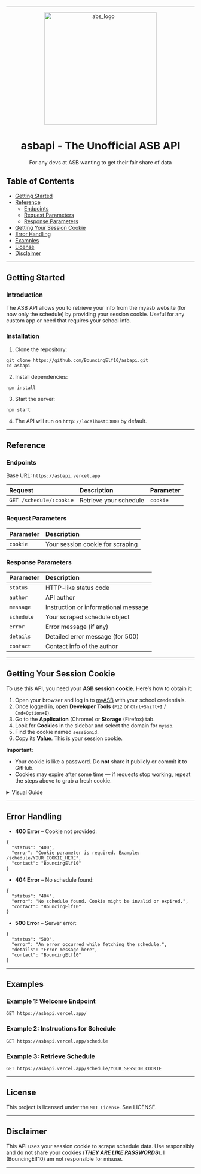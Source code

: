 
---

<p align="center"><img src="https://github.com/user-attachments/assets/7795e822-3acb-4ef6-9ab7-6a6967e74127" alt="abs_logo" width="300"></p>
<h1 align="center">asbapi - The Unofficial ASB API</h1>
<p align="center">For any devs at ASB wanting to get their fair share of data</p>

## Table of Contents

- [Getting Started](#getting-started)
- [Reference](#reference)
   - [Endpoints](#endpoints)
   - [Request Parameters](#request-parameters)
   - [Response Parameters](#response-parameters)
- [Getting Your Session Cookie](#getting-your-session-cookie)
- [Error Handling](#error-handling)
- [Examples](#examples)
- [License](#license)
- [Disclaimer](#disclaimer)

---

## Getting Started

### Introduction

The ASB API allows you to retrieve your info from the myasb website (for now only the schedule) by providing your session cookie. Useful for any custom app or need that requires your school info.

### Installation

1. Clone the repository:

```
git clone https://github.com/BouncingElf10/asbapi.git
cd asbapi
```

2. Install dependencies:

```
npm install
```

3. Start the server:

```
npm start
```

4. The API will run on `http://localhost:3000` by default.

---

## Reference

### Endpoints

Base URL: `https://asbapi.vercel.app`

| Request                 | Description            | Parameter |
|:------------------------|:-----------------------|:----------|
| `GET /schedule/:cookie` | Retrieve your schedule | `cookie`  |

### Request Parameters

| Parameter | Description                      |
| :-------- | :------------------------------- |
| `cookie`  | Your session cookie for scraping |

### Response Parameters

| Parameter  | Description                          |
|:-----------|:-------------------------------------|
| `status`   | HTTP-like status code                |
| `author`   | API author                           |
| `message`  | Instruction or informational message |
| `schedule` | Your scraped schedule object         |
| `error`    | Error message (if any)               |
| `details`  | Detailed error message (for 500)     |
| `contact`  | Contact info of the author           |

---

## Getting Your Session Cookie

To use this API, you need your **ASB session cookie**. Here’s how to obtain it:

1. Open your browser and log in to [myASB](https://myasb.asbarcelona.com/) with your school credentials.
2. Once logged in, open **Developer Tools** (`F12` or `Ctrl+Shift+I` / `Cmd+Option+I`).
3. Go to the **Application** (Chrome) or **Storage** (Firefox) tab.
4. Look for **Cookies** in the sidebar and select the domain for `myasb`.
5. Find the cookie named `sessionid`.
6. Copy its **Value**. This is your session cookie.

**Important:**

* Your cookie is like a password. Do **not** share it publicly or commit it to GitHub.
* Cookies may expire after some time — if requests stop working, repeat the steps above to grab a fresh cookie.

<details>
  <summary> Visual Guide</summary>
   
  <img width="1288" height="915" alt="helptogetcookie" src="https://github.com/user-attachments/assets/fc3cc23c-72af-4f9c-a8d4-791c78141d71" />
  
</details>


---

## Error Handling

* **400 Error** – Cookie not provided:

```
{
  "status": "400",
  "error": "Cookie parameter is required. Example: /schedule/YOUR_COOKIE_HERE",
  "contact": "BouncingElf10"
}
```

* **404 Error** – No schedule found:

```
{
  "status": "404",
  "error": "No schedule found. Cookie might be invalid or expired.",
  "contact": "BouncingElf10"
}
```

* **500 Error** – Server error:

```
{
  "status": "500",
  "error": "An error occurred while fetching the schedule.",
  "details": "Error message here",
  "contact": "BouncingElf10"
}
```

---

## Examples

### Example 1: Welcome Endpoint

```http
GET https://asbapi.vercel.app/
```

### Example 2: Instructions for Schedule

```http
GET https://asbapi.vercel.app/schedule
```

### Example 3: Retrieve Schedule

```http
GET https://asbapi.vercel.app/schedule/YOUR_SESSION_COOKIE
```

---

## License

This project is licensed under the `MIT License`. See LICENSE.

---

## Disclaimer

This API uses your session cookie to scrape schedule data. Use responsibly and do not share your cookies (**_THEY ARE LIKE PASSWORDS_**). I (BouncingElf10) am not responsible for misuse.

---
